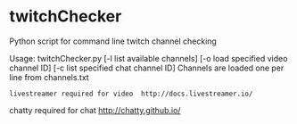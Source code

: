 # twitchChecker
Python script for command line twitch channel checking

Usage: twitchChecker.py 
	[-l list available channels]
	[-o <id> load specified video channel ID]
	[-c <id> list specified chat channel ID]
	Channels are loaded one per line from channels.txt
  
	livestreamer required for video  http://docs.livestreamer.io/
  chatty required for chat http://chatty.github.io/
  
